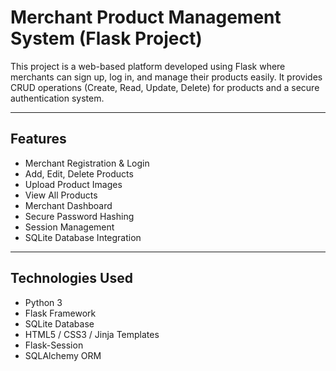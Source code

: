 # Merchant Product Management System (Flask Project)

This project is a web-based platform developed using Flask where merchants can sign up, log in, and manage their products easily. It provides CRUD operations (Create, Read, Update, Delete) for products and a secure authentication system.

---

## Features

- Merchant Registration & Login
- Add, Edit, Delete Products
- Upload Product Images
- View All Products
- Merchant Dashboard
- Secure Password Hashing
- Session Management
- SQLite Database Integration

---

## Technologies Used

- Python 3
- Flask Framework
- SQLite Database
- HTML5 / CSS3 / Jinja Templates
- Flask-Session
- SQLAlchemy ORM
